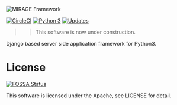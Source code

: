 ![MIRAGE Framework](./docs/assets/logo.png)

[![CircleCI](https://circleci.com/gh/shotastage/mirageframework.svg?style=svg)](https://circleci.com/gh/shotastage/mirageframework)
[![Python 3](https://pyup.io/repos/github/shotastage/mirageframework/python-3-shield.svg)](https://pyup.io/repos/github/shotastage/mirageframework/)
[![Updates](https://pyup.io/repos/github/shotastage/mirageframework/shield.svg)](https://pyup.io/repos/github/shotastage/mirageframework/)


>> This software is now under construction.

Django based server side application framework for Python3.


# License

[![FOSSA Status](https://app.fossa.io/api/projects/git%2Bgithub.com%2Fshotastage%2Fmirageframework.svg?type=large)](https://app.fossa.io/projects/git%2Bgithub.com%2Fshotastage%2Fmirageframework?ref=badge_large)

This software is licensed under the Apache, see LICENSE for detail.
